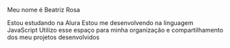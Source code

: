 Meu nome é Beatriz Rosa 

Estou estudando na Alura
Estou me desenvolvendo na linguagem JavaScript
Utilizo esse espaço para minha organização e compartilhamento dos meu projetos desenvolvidos
